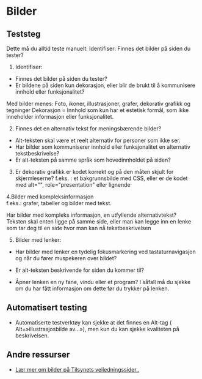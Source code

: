 # Bilder

## Teststeg
Dette må du alltid teste manuelt:
Identifiser: Finnes det bilder på siden du tester?
1. Identifiser: 
* Finnes det bilder på siden du tester?
* Er bildene på siden kun dekorasjon, eller blir de brukt til å kommunisere innhold eller funksjonalitet?  

Med bilder menes: Foto, ikoner, illustrasjoner, grafer, dekorativ grafikk og tegninger 
Dekorasjon = Innhold som kun har et estetisk formål, som ikke inneholder informasjon eller funksjonalitet. 


2. Finnes det en alternativ tekst for meningsbærende bilder?
* Alt-teksten skal være et reelt alternativ for personer som ikke ser.  
* Har bilder som kommuniserer innhold eller funksjonalitet en alternativ tekstbeskrivelse? 
* Er alt-teksten på samme språk som hovedinnholdet på siden? 

3. Er dekorativ grafikk er kodet korrekt og på den måten skjult for skjermleserne? 
f.eks. : et bakgrunnsbilde med CSS, eller er de kodet med alt="", role="presentation" eller lignende  
  
4.Bilder med kompleksinformasjon  
f.eks.:  grafer, tabeller og bilder med tekst. 

Har bilder med kompleks informasjon, en utfyllende alternativtekst?  
Teksten skal enten ligge på samme side, eller man kan legge inn en lenke som tar deg til en side hvor man kan nå tekstbeskrivelsen  



5. Bilder med lenker: 

* Har bilder med lenker en tydelig fokusmarkering ved tastaturnavigasjon og når du fører muspekeren over bildet? 

* Er alt-teksten beskrivende for siden du kommer til? 

* Åpner lenken en ny fane, vindu eller et program? I såfall må du sjekke om du har fått  informasjon om dette før du trykker på lenken. 


## Automatisert testing
* Automatiserte testverktøy kan sjekke at det finnes en Alt-tag ( Alt=»illustrasjosbilde av...»), men kun du kan sjekke kvaliteten på beskrivelsen.  


## Andre ressurser
* [Lær mer om bilder på Tilsynets veiledningssider.. ](https://uu.difi.no/krav-og-regelverk/kom-i-gang/hvordan-teste-universell-utforming-av-ditt-nettsted#bilder)




